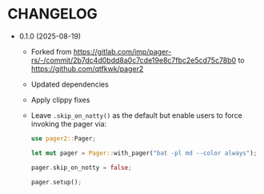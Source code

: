 # CHANGELOG

* 0.1.0 (2025-08-19)
    * Forked from <https://gitlab.com/imp/pager-rs/-/commit/2b7dc4d0bdd8a0c7cde19e8c7fbc2e5cd75c78b0> to <https://github.com/qtfkwk/pager2>
    * Updated dependencies
    * Apply clippy fixes
    * Leave `.skip_on_notty()` as the default but enable users to force invoking the pager via:

        ```rust
        use pager2::Pager;

        let mut pager = Pager::with_pager("bat -pl md --color always");

        pager.skip_on_notty = false;

        pager.setup();
        ```

